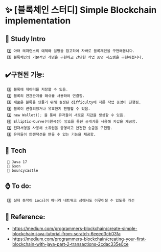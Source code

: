 # ✨ [블록체인 스터디] Simple Blockchain implementation

## 📒 Study Intro
```
 1️⃣ 아래 레퍼런스의 예제와 설명을 참고하여 자바로 블록체인을 구현해봅니다.   
 2️⃣ 블록체인의 기본적인 개념을 구현하고 간단한 작업 증명 시스템을 구현해봅니다.
```

## ✔️구현된 기능:
```
 1️⃣ 블록에 데이터를 저장할 수 있음.
 2️⃣ 블록의 연관관계를 해쉬를 사용하여 연결함. 
 3️⃣ 새로운 블록을 만들기 위해 설정된 difficulty에 따른 작업 증명이 진행됨. 
 4️⃣ 블록이 변경되었거나 유효한지 판별할 수 있음.
 5️⃣ new Wallet(); 을 통해 유저들이 새로운 지갑을 생성할 수 있음.
 6️⃣ Elliptic-Curve(타원곡선) 암호를 통한 공개키를 사용해 지갑을 제공함. 
 7️⃣ 전자서명을 사용해 소유권을 증명하고 안전한 송금을 구현함. 
 8️⃣ 유저들이 트랜잭션을 만들 수 있는 기능을 제공함. 
```

## 🚥 Tech
```
 🍎 Java 17
 🍇 Gson 
 🍑 bouncycastle
```

## ⌚ To do:
```
 1️⃣ 실제 동작이 Local이 아니라 네트워크 상에서도 이루어질 수 있도록 개선 
```

## 🔗 Reference:
-  https://medium.com/programmers-blockchain/create-simple-blockchain-java-tutorial-from-scratch-6eeed3cb03fa   
-  https://medium.com/programmers-blockchain/creating-your-first-blockchain-with-java-part-2-transactions-2cdac335e0ce



